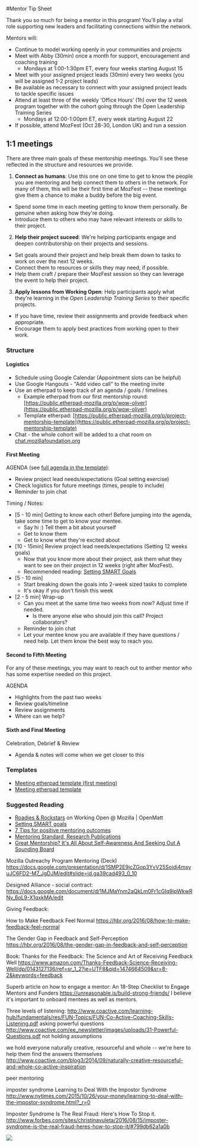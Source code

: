 #Mentor Tip Sheet

Thank you so much for being a mentor in this program! You'll play a vital role supporting new leaders and facilitating connections within the network.

Mentors will:
* Continue to model working openly in your communities and projects
* Meet with Abby (30min) once a month for support, encouragement and coaching training
  * Mondays at 1:00-1:30pm ET, every four weeks starting August 15
* Meet with your assigned project leads (30min) every two weeks (you will be assigned 1-2 project leads)
* Be available as necessary to connect with your assigned project leads to tackle specific issues
* Attend at least three of the weekly ‘Office Hours’ (1h) over the 12 week program together with the cohort going through the Open Leadership Training Series
  * Mondays at 12:00-1:00pm ET, every week starting August 22
* If possible, attend MozFest (Oct 28-30, London UK) and run a session


## 1:1 meetings

There are three main goals of these mentorship meetings. You'll see these reflected in the structure and resources we provide.

1. **Connect as humans**: Use this one on one time to get to know the people you are mentoring and help connect them to others in the network. For many of them, this will be their first time at MozFest -- these meetings give them a chance to make a buddy before the big event.
  * Spend some time in each meeting getting to know them personally. Be genuine when asking how they're doing.
  * Introduce them to others who may have relevant interests or skills to their project.
2. **Help their project suceed**: We're helping participants engage and deepen contributorship on their projects and sessions.
  * Set goals around their project and help break them down to tasks to work on over the next 12 weeks.
  * Connect them to resources or skills they may need, if possible.
  * Help them craft / prepare their MozFest session so they can leverage the event to help their project.
3. **Apply lessons from Working Open**: Help participants apply what they're learning in the *Open Leadership Training Series* to their specific projects.
  * If you have time, review their assignments and provide feedback when appropriate.
  * Encourage them to apply best practices from working open to their work.

### Structure

#### Logistics
* Schedule using Google Calendar (Appointment slots can be helpful)
* Use Google Hangouts - "Add video call" to the meeting invite
* Use an etherpad to keep track of an agenda / goals / timelines
  * Example etherpad from our first mentorship round: [https://public.etherpad-mozilla.org/p/wow-oliver](https://public.etherpad-mozilla.org/p/wow-oliver)
  * Template etherpad: [https://public.etherpad-mozilla.org/p/project-mentorship-template](https://public.etherpad-mozilla.org/p/project-mentorship-template)
* Chat - the whole cohort will be added to a chat room on [chat.mozillafoundation.org](http://chat.mozillafoundation.org/)

#### First Meeting

AGENDA (see [full agenda in the template](https://public.etherpad-mozilla.org/p/project-mentorship-template-first-meeting)):
* Review project lead needs/expectations (Goal setting exercise)
* Check logistics for future meetings (times, people to include)
* Reminder to join chat

Timing / Notes:

* [5 - 10 min] Getting to know each other! Before jumping into the agenda, take some time to get to know your mentee.
  * Say hi :) Tell them a bit about yourself
  * Get to know them
  * Get to know what they're excited about
* [10 - 15min] Review project lead needs/expectations (Setting 12 weeks goals)
  * Now that you know more about their project, ask them what they want to see on their project in 12 weeks (right after MozFest).
  * Recommended reading: [Setting SMART Goals](https://docs.google.com/document/d/1CAhFgm_27HHVGFtmw1HKpm2yQNmeggE7uGgm3blvYkA/edit?usp=sharing)
* [5 - 10 min]
  * Start breaking down the goals into 2-week sized tasks to complete
  * It's okay if you don't finish this week
* [2 - 5 min] Wrap-up
  * Can you meet at the same time two weeks from now? Adjust time if needed.
    * Is there anyone else who should join this call? Project collaborators?
  * Reminder to join chat
  * Let your mentee know you are available if they have questions / need help. Let them know the best way to reach you.

#### Second to Fifth Meeting

For any of these meetings, you may want to reach out to anther mentor who has some expertise needed on this project.

AGENDA
* Highlights from the past two weeks
* Review goals/timeline
* Review assignments
* Where can we help?

#### Sixth and Final Meeting

Celebration, Debrief & Review
* Agenda & notes will come when we get closer to this

### Templates

* [Meeting etherpad template (first meeting)](https://public.etherpad-mozilla.org/p/project-mentorship-template-first-meeting)
* [Meeting etherpad template](https://public.etherpad-mozilla.org/p/project-mentorship-template)

### Suggested Reading
* [Roadies & Rockstars](http://blog.workopen.org/leadership/) on Working Open @ Mozilla | OpenMatt
* [Setting SMART goals](https://docs.google.com/document/d/1CAhFgm_27HHVGFtmw1HKpm2yQNmeggE7uGgm3blvYkA/edit?usp=sharing)
* [7 Tips for positive mentoring outcomes](http://www.management-mentors.com/about/corporate-mentoring-matters-blog/7-tips-for-positive-mentoring-outcomes?utm_source=feedburner&utm_medium=feed&utm_campaign=Feed%3A+management-mentors%2FWsXO+%28Corporate+Mentoring+Matters%29)
* [Mentoring Standard, Research Publications](http://www.mentoringstandard.com/researchpublications/)
* [Great Mentorship? It's All About Self-Awareness And Seeking Out A Sounding Board](http://www.inc.com/kelly-hoey/great-mentorship-it-s-all-about-self-awareness-and-seeking-out-a-sounding-board.html)


Mozilla Outreachy Program Mentoring (Deck)
https://docs.google.com/presentation/d/1SMP2E9jcZGop3YvV25Soidj4msyuJC6FD2-M7_JgDJM/edit#slide=id.ga39cad493_0_10

Designed Alliance - social contract: https://docs.google.com/document/d/1MJMaYnm2aQkLm0Fr1cGIq9ipWkwRNv_6oL9-X1qxkMA/edit

Giving Feedback:

How to Make Feedback Feel Normal
https://hbr.org/2016/08/how-to-make-feedback-feel-normal

The Gender Gap in Feedback and Self-Perception
https://hbr.org/2016/08/the-gender-gap-in-feedback-and-self-perception

Book: Thanks for the Feedback: The Science and Art of Receiving Feedback Well
https://www.amazon.com/Thanks-Feedback-Science-Receiving-Well/dp/0143127136/ref=sr_1_2?ie=UTF8&qid=1474664509&sr=8-2&keywords=feedback

Superb article on how to engage a mentor:
An 18-Step Checklist to Engage Mentors and Funders
https://unreasonable.is/build-strong-friends/
I believe it's important to onboard mentees as well as mentors.

Three levels of listening:
http://www.coactive.com/learning-hub/fundamentals/res/FUN-Topics/FUN-Co-Active-Coaching-Skills-Listening.pdf
asking powerful questions
http://www.coactive.com/ee_newsletter/images/uploads/31-Powerful-Questions.pdf
not holding assumptions

we hold everyone naturally creative, resourceful and whole -- we're here to help them find the answers themselves
http://www.coactive.com/blog3/2014/09/naturally-creative-resourceful-and-whole-co-active-inspiration

peer mentoring

imposter syndrome
Learning to Deal With the Impostor Syndrome
http://www.nytimes.com/2015/10/26/your-money/learning-to-deal-with-the-impostor-syndrome.html?_r=0

Imposter Syndrome Is The Real Fraud: Here's How To Stop it.
http://www.forbes.com/sites/christinavuleta/2016/08/15/imposter-syndrome-is-the-real-fraud-heres-how-to-stop-it/#799db62a1a0b

![](http://i.imgur.com/bPSUR.gif)
